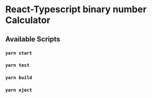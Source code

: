 # React-Typescript binary number Calculator

## Available Scripts

### `yarn start`

### `yarn test`

### `yarn build`

### `yarn eject`
